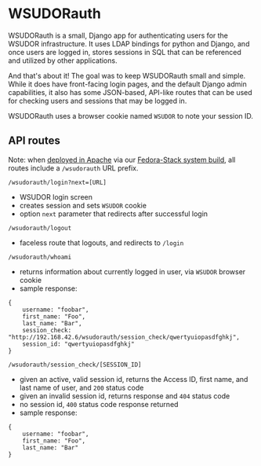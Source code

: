 # WSUDORauth
WSUDORauth is a small, Django app for authenticating users for the WSUDOR infrastructure.  It uses LDAP bindings for python and Django, and once users are logged in, stores sessions in SQL that can be referenced and utilized by other applications.  

And that's about it!  The goal was to keep WSUDORauth small and simple.  While it does have front-facing login pages, and the default Django admin capabilities, it also has some JSON-based, API-like routes that can be used for checking users and sessions that may be logged in.

WSUDORauth uses a browser cookie named `WSUDOR` to note your session ID.

## API routes

Note: when [deployed in Apache](https://github.com/WSULib/fedora-stack/blob/v2/install_scripts/wsudorauth.sh) via our [Fedora-Stack system build](https://github.com/WSULib/fedora-stack/tree/v2), all routes include a `/wsudorauth` URL prefix.

`/wsudorauth/login?next=[URL]`
  * WSUDOR login screen
  * creates session and sets `WSUDOR` cookie
  * option `next` parameter that redirects after successful login

`/wsudorauth/logout`
  * faceless route that logouts, and redirects to `/login`
  
`/wsudorauth/whoami`
  * returns information about currently logged in user, via `WSUDOR` browser cookie
  * sample response:<br>
  ```
  {
      username: "foobar",
      first_name: "Foo",
      last_name: "Bar",
      session_check: "http://192.168.42.6/wsudorauth/session_check/qwertyuiopasdfghkj",
      session_id: "qwertyuiopasdfghkj"
  }
  ```
  
`/wsudorauth/session_check/[SESSION_ID]`
  * given an active, valid session id, returns the Access ID, first name, and last name of user, and `200` status code
  * given an invalid session id, returns response and `404` status code
  * no session id, `400` status code response returned
  * sample response:<br>
  ```
  {
      username: "foobar",
      first_name: "Foo",
      last_name: "Bar"
  }
  ```
